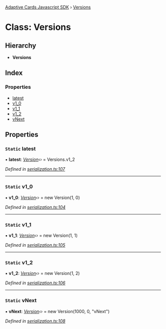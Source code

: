[Adaptive Cards Javascript SDK](../README.md) › [Versions](versions.md)

# Class: Versions

## Hierarchy

* **Versions**

## Index

### Properties

* [latest](versions.md#static-latest)
* [v1_0](versions.md#static-v1_0)
* [v1_1](versions.md#static-v1_1)
* [v1_2](versions.md#static-v1_2)
* [vNext](versions.md#static-vnext)

## Properties

### `Static` latest

▪ **latest**: *[Version](version.md)‹›* = Versions.v1_2

*Defined in [serialization.ts:107](https://github.com/microsoft/AdaptiveCards/blob/8588bd5ad/source/nodejs/adaptivecards/src/serialization.ts#L107)*

___

### `Static` v1_0

▪ **v1_0**: *[Version](version.md)‹›* = new Version(1, 0)

*Defined in [serialization.ts:104](https://github.com/microsoft/AdaptiveCards/blob/8588bd5ad/source/nodejs/adaptivecards/src/serialization.ts#L104)*

___

### `Static` v1_1

▪ **v1_1**: *[Version](version.md)‹›* = new Version(1, 1)

*Defined in [serialization.ts:105](https://github.com/microsoft/AdaptiveCards/blob/8588bd5ad/source/nodejs/adaptivecards/src/serialization.ts#L105)*

___

### `Static` v1_2

▪ **v1_2**: *[Version](version.md)‹›* = new Version(1, 2)

*Defined in [serialization.ts:106](https://github.com/microsoft/AdaptiveCards/blob/8588bd5ad/source/nodejs/adaptivecards/src/serialization.ts#L106)*

___

### `Static` vNext

▪ **vNext**: *[Version](version.md)‹›* = new Version(1000, 0, "vNext")

*Defined in [serialization.ts:108](https://github.com/microsoft/AdaptiveCards/blob/8588bd5ad/source/nodejs/adaptivecards/src/serialization.ts#L108)*
